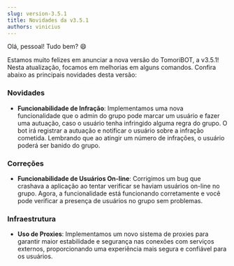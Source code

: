 ```yaml
---
slug: version-3.5.1
title: Novidades da v3.5.1
authors: vinicius
---
```


Olá, pessoal! Tudo bem? 😄

Estamos muito felizes em anunciar a nova versão do TomoriBOT, a v3.5.1! Nesta atualização, focamos em melhorias em alguns comandos. Confira abaixo as principais novidades desta versão:

### Novidades

- **Funcionabilidade de Infração**: Implementamos uma nova funcionalidade que o admin do grupo pode marcar um usuário e fazer uma autuação, caso o usuário tenha infringido alguma regra do grupo. O bot irá registrar a autuação e notificar o usuário sobre a infração cometida. Lembrando que ao atingir um número de infrações, o usuário poderá ser banido do grupo.

### Correções

- **Funcionabilidade de Usuários On-line**: Corrigimos um bug que crashava a aplicação ao tentar verificar se haviam usuários on-line no grupo. Agora, a funcionalidade está funcionando corretamente e você pode verificar a presença de usuários no grupo sem problemas.

### Infraestrutura

- **Uso de Proxies**: Implementamos um novo sistema de proxies para garantir maior estabilidade e segurança nas conexões com serviços externos, proporcionando uma experiência mais segura e confiável para os usuários.